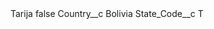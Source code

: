 <?xml version="1.0" encoding="UTF-8"?>
<CustomMetadata xmlns="http://soap.sforce.com/2006/04/metadata" xmlns:xsi="http://www.w3.org/2001/XMLSchema-instance" xmlns:xsd="http://www.w3.org/2001/XMLSchema">
    <label>Tarija</label>
    <protected>false</protected>
    <values>
        <field>Country__c</field>
        <value xsi:type="xsd:string">Bolivia</value>
    </values>
    <values>
        <field>State_Code__c</field>
        <value xsi:type="xsd:string">T</value>
    </values>
</CustomMetadata>
